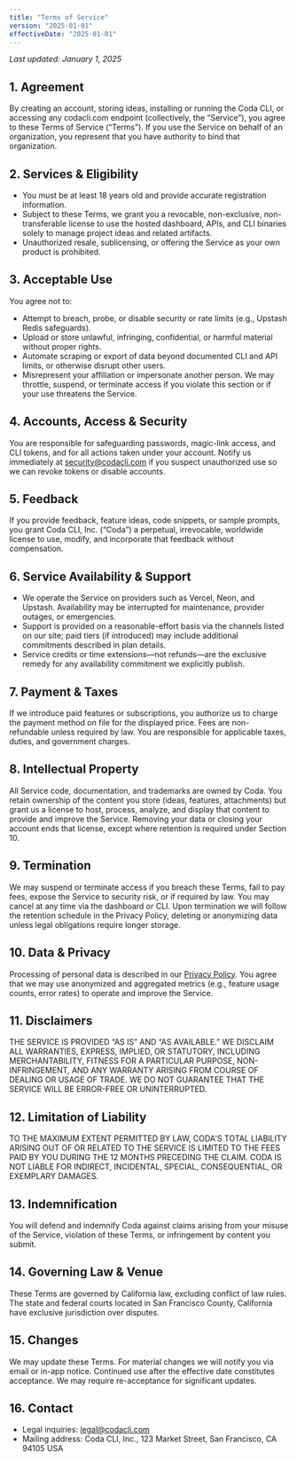 ```yaml
---
title: "Terms of Service"
version: "2025-01-01"
effectiveDate: "2025-01-01"
---
```


_Last updated: January 1, 2025_

## 1. Agreement
By creating an account, storing ideas, installing or running the Coda CLI, or accessing any codacli.com endpoint (collectively, the “Service”), you agree to these Terms of Service (“Terms”). If you use the Service on behalf of an organization, you represent that you have authority to bind that organization.

## 2. Services & Eligibility
- You must be at least 18 years old and provide accurate registration information.
- Subject to these Terms, we grant you a revocable, non-exclusive, non-transferable license to use the hosted dashboard, APIs, and CLI binaries solely to manage project ideas and related artifacts.
- Unauthorized resale, sublicensing, or offering the Service as your own product is prohibited.

## 3. Acceptable Use
You agree not to:
- Attempt to breach, probe, or disable security or rate limits (e.g., Upstash Redis safeguards).
- Upload or store unlawful, infringing, confidential, or harmful material without proper rights.
- Automate scraping or export of data beyond documented CLI and API limits, or otherwise disrupt other users.
- Misrepresent your affiliation or impersonate another person.
We may throttle, suspend, or terminate access if you violate this section or if your use threatens the Service.

## 4. Accounts, Access & Security
You are responsible for safeguarding passwords, magic-link access, and CLI tokens, and for all actions taken under your account. Notify us immediately at security@codacli.com if you suspect unauthorized use so we can revoke tokens or disable accounts.

## 5. Feedback
If you provide feedback, feature ideas, code snippets, or sample prompts, you grant Coda CLI, Inc. (“Coda”) a perpetual, irrevocable, worldwide license to use, modify, and incorporate that feedback without compensation.

## 6. Service Availability & Support
- We operate the Service on providers such as Vercel, Neon, and Upstash. Availability may be interrupted for maintenance, provider outages, or emergencies.
- Support is provided on a reasonable-effort basis via the channels listed on our site; paid tiers (if introduced) may include additional commitments described in plan details.
- Service credits or time extensions—not refunds—are the exclusive remedy for any availability commitment we explicitly publish.

## 7. Payment & Taxes
If we introduce paid features or subscriptions, you authorize us to charge the payment method on file for the displayed price. Fees are non-refundable unless required by law. You are responsible for applicable taxes, duties, and government charges.

## 8. Intellectual Property
All Service code, documentation, and trademarks are owned by Coda. You retain ownership of the content you store (ideas, features, attachments) but grant us a license to host, process, analyze, and display that content to provide and improve the Service. Removing your data or closing your account ends that license, except where retention is required under Section 10.

## 9. Termination
We may suspend or terminate access if you breach these Terms, fail to pay fees, expose the Service to security risk, or if required by law. You may cancel at any time via the dashboard or CLI. Upon termination we will follow the retention schedule in the Privacy Policy, deleting or anonymizing data unless legal obligations require longer storage.

## 10. Data & Privacy
Processing of personal data is described in our [Privacy Policy](./privacy-policy.md). You agree that we may use anonymized and aggregated metrics (e.g., feature usage counts, error rates) to operate and improve the Service.

## 11. Disclaimers
THE SERVICE IS PROVIDED “AS IS” AND “AS AVAILABLE.” WE DISCLAIM ALL WARRANTIES, EXPRESS, IMPLIED, OR STATUTORY, INCLUDING MERCHANTABILITY, FITNESS FOR A PARTICULAR PURPOSE, NON-INFRINGEMENT, AND ANY WARRANTY ARISING FROM COURSE OF DEALING OR USAGE OF TRADE. WE DO NOT GUARANTEE THAT THE SERVICE WILL BE ERROR-FREE OR UNINTERRUPTED.

## 12. Limitation of Liability
TO THE MAXIMUM EXTENT PERMITTED BY LAW, CODA'S TOTAL LIABILITY ARISING OUT OF OR RELATED TO THE SERVICE IS LIMITED TO THE FEES PAID BY YOU DURING THE 12 MONTHS PRECEDING THE CLAIM. CODA IS NOT LIABLE FOR INDIRECT, INCIDENTAL, SPECIAL, CONSEQUENTIAL, OR EXEMPLARY DAMAGES.

## 13. Indemnification
You will defend and indemnify Coda against claims arising from your misuse of the Service, violation of these Terms, or infringement by content you submit.

## 14. Governing Law & Venue
These Terms are governed by California law, excluding conflict of law rules. The state and federal courts located in San Francisco County, California have exclusive jurisdiction over disputes.

## 15. Changes
We may update these Terms. For material changes we will notify you via email or in-app notice. Continued use after the effective date constitutes acceptance. We may require re-acceptance for significant updates.

## 16. Contact
- Legal inquiries: legal@codacli.com
- Mailing address: Coda CLI, Inc., 123 Market Street, San Francisco, CA 94105 USA
